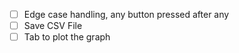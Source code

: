 - [ ] Edge case handling, any button pressed after any
- [ ] Save CSV File
- [ ] Tab to plot the graph 